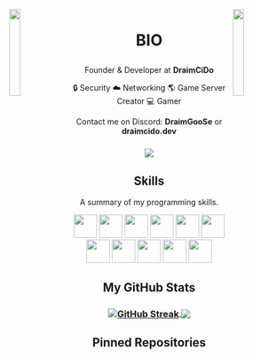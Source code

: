 

<img align='left' src='https://raw.githubusercontent.com/sammwyy/sammwyy/master/sprites/LinkFront_Beat.gif' width='20%'>  
<img align='right' src='https://raw.githubusercontent.com/sammwyy/sammwyy/master/sprites/zelda.gif' width='20%'>  

# <p align="center">BIO</p>
<p align="center">Founder & Developer at <b>DraimCiDo</b>

<p align="center">🔒 Security   ☁️ Networking
🌎 Game Server Creator 💻 Gamer</p>

<p align="center">Contact me on Discord: <b>DraimGooSe</b> or <b>draimcido.dev</b></p>
<h3 align="center">
  <a href="https://discord.gg/draimcido/" alt="Дискорд">
      <img src="https://img.shields.io/discord/422951477535834123?color=green&style=for-the-badge"/>
  </a>
</h3>

<!-- <h2 align="center">My Plugins</h2>
<p align="center">Take a look at my most outstanding plugins.</p>


| <a href="" target="_blank">**DraimMenu**</a> | <a href="" target="_blank">**DraimCreative**</a> | <a href="" target="_blank">**DraimMarry**</a> | <a href="" target="_blank">**DraimCraft**</a> | <a href="" target="_blank">**DraimFood**</a> |
| :---: | :---: | :---: | :---: | :---: | 
<img align='center' src='' width="100px"  height='100px'> | <img align='center' width="100px" src='' height='100px'>  | <img align='center' src='' width="100px" height='100px'> | <img align='center' src='' width="100px" height='100px'> | <img align='center' src='' width="100px" height='100px'> |
| <a href="https://github.com/DraimCiDo/DraimMenu" target="_blank">`Source`</a> <a href="https://github.com/DraimCiDo/DraimMenu" target="_blank">`Wiki`</a> | <a href="https://github.com/DraimCiDo/DraimCreative" target="_blank">`Source`</a> <a href="https://github.com/DraimCiDo/DraimCreative" target="_blank">`Wiki`</a> | <a href="https://github.com/DraimCiDo/DraimMarry" target="_blank">`Source`</a> <a href="https://github.com/DraimCiDo/DraimMarry" target="_blank">`Wiki`</a> | <a href="https://github.com/DraimCiDo/DraimCraft" target="_blank">`Source`</a> <a href="https://github.com/DraimCiDo/DraimCraft" target="_blank">`Wiki`</a> | <a href="https://github.com/DraimCiDo/DraimFood" target="_blank">`Source`</a> <a href="https://github.com/DraimCiDo/DraimFood" target="_blank">`Wiki`</a> |
 -->
<h2 align="center">Skills</h2>
<p align="center">A summary of my programming skills.</p>

<p align="center">
  <img src='https://raw.githubusercontent.com/sammwyy/sammwyy/master/skills/cloudflare.png' height='42px'/>
  <img src='https://raw.githubusercontent.com/sammwyy/sammwyy/master/skills/debian.webp' height='42px'/>
  <img src='https://raw.githubusercontent.com/sammwyy/sammwyy/master/skills/html.png' height='42px'>
  <img src='https://raw.githubusercontent.com/sammwyy/sammwyy/master/skills/java.png' height='42px'>
  <img src='https://raw.githubusercontent.com/sammwyy/sammwyy/master/skills/javascript.jpg' height='42px'>
  <img src='https://raw.githubusercontent.com/sammwyy/sammwyy/master/skills/mariadb.png' height='42px'>
  <img src='https://raw.githubusercontent.com/sammwyy/sammwyy/master/skills/mysql.png' height='42px'>
  <img src='https://raw.githubusercontent.com/sammwyy/sammwyy/master/skills/php.png' height='42px'>
  <img src='https://raw.githubusercontent.com/sammwyy/sammwyy/master/skills/python.png' height='42px'>
  <img src='https://raw.githubusercontent.com/sammwyy/sammwyy/master/skills/sql.png' height='42px'>
  <img src='https://raw.githubusercontent.com/sammwyy/sammwyy/master/skills/unity.png' height='42px'>
</p>

<h2 align="center">My GitHub Stats</h2>
<h3 align="center">
<!--   <a href="https://github.com/DraimCiDo">
    <img align="left" src="https://github-readme-stats.vercel.app/api?username=DraimCIDo&count_private=true&theme=github_dark&locale=ru&&hide_border=true&disable_animations=truee">
  </a> -->
  <a href="https://git.io/streak-stats">
    <img align="center" src="https://streak-stats.demolab.com?user=DraimCiDo&theme=transparent&hide_border=true&locale=ru&date_format=M%20j%5B%2C%20Y%5D&mode=weekly" alt="GitHub Streak" />
  </a>
  <a href="https://github.com/DraimCiDo">
    <img align="center" src="https://github-readme-stats.vercel.app/api/top-langs/?username=DraimCiDo&count_private=true&locale=ru&theme=github_dark&hide_border=true&layout=compact">
  </a>
</h3>

<h2 align="center">Pinned Repositories</h2>

